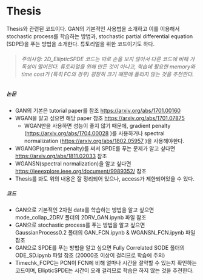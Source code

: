 # Thesis
Thesis와 관련된 코드이다. GAN의 기본적인 사용법을 소개하고 이를 이용해서 stochastic process를 학습하는 방법과, stochastic partial differential equation (SDPE)을 푸는 방법을 소개한다. 튜토리얼을 위한 코드이기도 하다.

> ###### 주의사항: 2D_EllipticSPDE 코드는 따로 손을 보지 않아서 다른 코드에 비해 가독성이 떨어진다. 튜토리얼을 위해 만든 것이 아니고, 학습에 필요한 memory와 time cost가 (특히 FC의 경우) 굉장히 크기 때문에 돌리지 않는 것을 추천한다.

##### 논문
- GAN의 기본은 tutorial paper를 참조 https://arxiv.org/abs/1701.00160
- WGAN을 알고 싶으면 해당 paper 참조 https://arxiv.org/abs/1701.07875
  - WGAN만을 사용하면 성능이 좋지 않기 때문에, gradient penalty (https://arxiv.org/abs/1704.00028 )를 사용하거나 spectral normalization (https://arxiv.org/abs/1802.05957 )을 사용해야한다.
- WGANGP(gradient penalty)를 써서 SPDE를 푸는 문제가 알고 싶다면 https://arxiv.org/abs/1811.02033 참조
- WGANSN(spectral normalization)을 알고 싶다면 https://ieeexplore.ieee.org/document/9989352/ 참조
- Thesis를 봐도 위의 내용은 잘 정리되어 있으나, access가 제한되어있을 수 있다.

##### 코드
- GAN으로 기본적인 2차원 data를 학습하는 방법을 알고 싶으면 mode_collap_2DRV 폴더의 2DRV_GAN.ipynb 파일 참조
- GAN으로 stochastic process를 푸는 방법을 알고 싶으면 GaussianProcess0.2 폴더의 GAN_FCN.ipynb & WGANSN_FCN.ipynb 파일 참조
- GAN으로 SPDE를 푸는 방법을 알고 싶으면 Fully Correlated SODE 폴더의 ODE_SD.ipynb 파일 참조 (20000초 이상이 걸리므로 학습에 주의)
- Timechk_FCPC는 PCN이 FCN에 비해 얼마나 시간을 절약할 수 있는지 확인하는 코드이며, EllipticSPDE는 시간이 오래 걸리므로 학습은 하지 않는 것을 추천한다.
